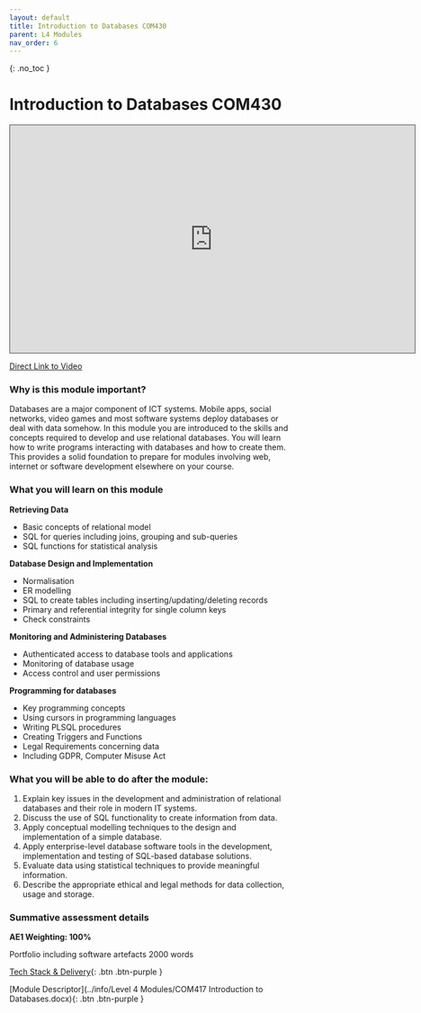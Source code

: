 ```yaml
---
layout: default
title: Introduction to Databases COM430
parent: L4 Modules
nav_order: 6
---
```


{: .no_toc }


# Introduction to Databases COM430

<iframe src="https://solent.cloud.panopto.eu/Panopto/Pages/Embed.aspx?id=7632308c-6377-458a-b7c6-af0701559cbb&autoplay=false&offerviewer=true&showtitle=true&showbrand=true&captions=true&interactivity=all" height="405" width="720" style="border: 1px solid #464646;" allowfullscreen allow="autoplay"></iframe>

[Direct Link to Video](https://solent.cloud.panopto.eu/Panopto/Pages/Viewer.aspx?id=7632308c-6377-458a-b7c6-af0701559cbb)

### Why is this module important?

Databases are a major component of ICT systems. Mobile apps, social networks, video games and most software systems deploy databases or deal with data somehow. In this module you are introduced to the skills and concepts required to develop and use relational databases. You will learn how to write programs interacting with databases and how to create them. This provides a solid foundation to prepare for modules involving web, internet or software development elsewhere on your course.

### What you will learn on this module

**Retrieving Data**

* Basic concepts of relational model
* SQL for queries including joins, grouping and sub-queries
* SQL functions for statistical analysis 

**Database Design and Implementation**

* Normalisation
* ER modelling
* SQL to create tables including inserting/updating/deleting records
* Primary and referential integrity for single column keys
* Check constraints

**Monitoring and Administering Databases**

* Authenticated access to database tools and applications
* Monitoring of database usage
* Access control and user permissions

**Programming for databases**

* Key programming concepts
* Using cursors in programming languages
* Writing PLSQL procedures
* Creating Triggers and Functions
* Legal Requirements concerning data
* Including GDPR, Computer Misuse Act


### What you will be able to do after the module:

1.	Explain key issues in the development and administration of relational databases and their role in modern IT systems. 
2.	Discuss the use of SQL functionality to create information from data. 
3.	Apply conceptual modelling techniques to the design and implementation of a simple database.
4.	Apply enterprise-level database software tools in the development, implementation and testing of SQL-based database solutions.
5.	Evaluate data using statistical techniques to provide meaningful information.
6.	Describe the appropriate ethical and legal methods for data collection, usage and storage.


### Summative assessment details

**AE1 Weighting: 100%**

Portfolio including software artefacts 2000 words

[Tech Stack & Delivery](){: .btn .btn-purple }

[Module Descriptor](../info/Level 4 Modules/COM417 Introduction to Databases.docx){: .btn .btn-purple }





